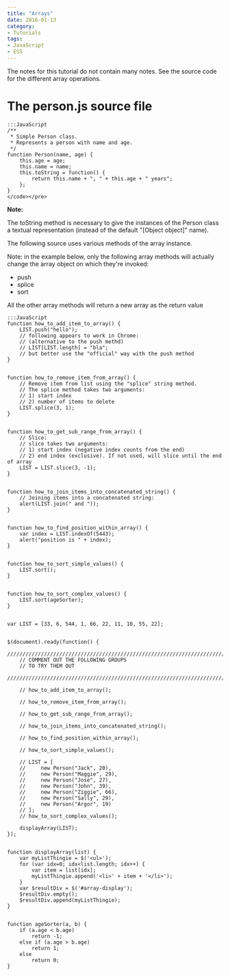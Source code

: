 ```yaml
---
title: "Arrays"
date: 2016-01-13
category:
- Tutorials
tags:
- JavaScript
- ES5
---
```


The notes for this tutorial do not contain many notes. See the source code for the different array operations. 

# The person.js source file

    :::JavaScript
    /**
     * Simple Person class.
     * Represents a person with name and age.
     */
    function Person(name, age) {
        this.age = age;
        this.name = name;
        this.toString = function() {
            return this.name + ", " + this.age + " years";
        };
    }
    </code></pre>

**Note:**

The toString method is necessary to give the instances of the Person class a textual representation (instead of the default "[Object object]" name).

The following source uses various methods of the array instance.

Note: in the example below, only the following array methods will actually change the array object on which they're invoked:

* push
* splice
* sort

All the other array methods will return a new array as the return value

    :::JavaScript
    function how_to_add_item_to_array() {
        LIST.push("hello");
        // following appears to work in Chrome:
        // (alternative to the push methd)
        // LIST[LIST.length] = "bla";
        // but better use the "official" way with the push method
    }


    function how_to_remove_item_from_array() {
        // Remove item from list using the "splice" string method.
        // The splice method takes two arguments:
        // 1) start index
        // 2) number of items to delete
        LIST.splice(3, 1);
    }


    function how_to_get_sub_range_from_array() {
        // Slice:
        // slice takes two arguments:
        // 1) start index (negative index counts from the end)
        // 2) end index (exclusive). If not used, will slice until the end of array
        LIST = LIST.slice(3, -1);
    }


    function how_to_join_items_into_concatenated_string() {
        // Joining items into a concatenated string:
        alert(LIST.join(" and "));
    }


    function how_to_find_position_within_array() {
        var index = LIST.indexOf(5443);
        alert("position is " + index);
    }


    function how_to_sort_simple_values() {
        LIST.sort();
    }


    function how_to_sort_complex_values() {
        LIST.sort(ageSorter);
    }


    var LIST = [33, 6, 544, 1, 66, 22, 11, 10, 55, 22];


    $(document).ready(function() {
        ////////////////////////////////////////////////////////////////////////////
        // COMMENT OUT THE FOLLOWING GROUPS
        // TO TRY THEM OUT
        ////////////////////////////////////////////////////////////////////////////

        // how_to_add_item_to_array();

        // how_to_remove_item_from_array();

        // how_to_get_sub_range_from_array();

        // how_to_join_items_into_concatenated_string();

        // how_to_find_position_within_array();

        // how_to_sort_simple_values();

        // LIST = [
        //     new Person("Jack", 20),
        //     new Person("Maggie", 29),
        //     new Person("Jose", 27),
        //     new Person("John", 39),
        //     new Person("Ziggie", 66),
        //     new Person("Sally", 29),
        //     new Person("Argor", 19)
        // ];
        // how_to_sort_complex_values();
        
        displayArray(LIST);
    });


    function displayArray(list) {
        var myListThingie = $('<ul>');
        for (var idx=0; idx<list.length; idx++) {
            var item = list[idx];
            myListThingie.append('<li>' + item + '</li>');
        }
        var $resultDiv = $('#array-display');
        $resultDiv.empty();
        $resultDiv.append(myListThingie);
    }


    function ageSorter(a, b) {
        if (a.age < b.age)
            return -1;
        else if (a.age > b.age)
            return 1;
        else
            return 0;
    }
